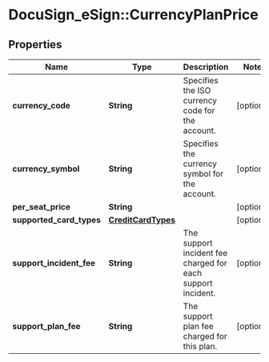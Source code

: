 # DocuSign_eSign::CurrencyPlanPrice

## Properties
Name | Type | Description | Notes
------------ | ------------- | ------------- | -------------
**currency_code** | **String** | Specifies the ISO currency code for the account. | [optional] 
**currency_symbol** | **String** | Specifies the currency symbol for the account. | [optional] 
**per_seat_price** | **String** |  | [optional] 
**supported_card_types** | [**CreditCardTypes**](CreditCardTypes.md) |  | [optional] 
**support_incident_fee** | **String** | The support incident fee charged for each support incident. | [optional] 
**support_plan_fee** | **String** | The support plan fee charged for this plan. | [optional] 


